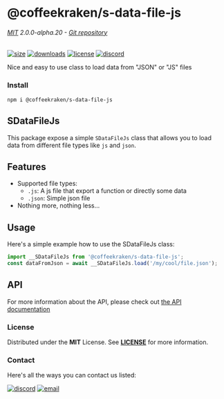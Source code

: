 <!-- This file has been generated using
     the "@coffeekraken/s-markdown-builder" package.
     !!! Do not edit it directly... -->


<!-- header -->
# @coffeekraken/s-data-file-js

###### [MIT](./license) 2.0.0-alpha.20 - [Git repository]()

<!-- shields -->
[![size](https://shields.io/bundlephobia/min/@coffeekraken/s-data-file-js?style=for-the-badge)](https://www.npmjs.com/package/@coffeekraken/s-data-file-js)
[![downloads](https://shields.io/npm/dm/@coffeekraken/s-data-file-js?style=for-the-badge)](https://www.npmjs.com/package/@coffeekraken/s-data-file-js)
[![license](https://shields.io/npm/l/@coffeekraken/s-data-file-js?style=for-the-badge)](./LICENSE)
[![discord](https://img.shields.io/discord/940362961682333767?color=5100FF&amp;label=Join%20us%20on%20Discord&amp;style=for-the-badge)](https://discord.gg/HzycksDJ)

<!-- description -->
Nice and easy to use class to load data from &quot;JSON&quot; or &quot;JS&quot; files

<!-- install -->
### Install

```shell
npm i @coffeekraken/s-data-file-js

```

<!-- body -->

<!--
/**
* @name            README
* @namespace       doc
* @type            Markdown
* @platform        md
* @status          wip
* @menu            Documentation           /doc/readme
*
* @since           2.0.0
* @author    Olivier Bossel <olivier.bossel@gmail.com> (https://coffeekraken.io)
*/
-->

## SDataFileJs

This package expose a simple `SDataFileJs` class that allows you to load data from different file types like `js` and `json`.

## Features

-   Supported file types:
    -   `.js`: A js file that export a function or directly some data
    -   `.json`: Simple json file
-   Nothing more, nothing less...

## Usage

Here's a simple example how to use the SDataFileJs class:

```js
import __SDataFileJs from '@coffeekraken/s-data-file-js';
const dataFromJson = await __SDataFileJs.load('/my/cool/file.json');

```

## API

For more information about the API, please check out [the API documentation](/api/@coffeekraken.s-data-file-js.node.SDataFileJs)


<!-- license -->
### License

Distributed under the **MIT** License. See **[LICENSE](./license)** for more information.

<!-- contact -->
### Contact

Here's all the ways you can contact us listed:

[![discord](https://img.shields.io/badge/Join%20us%20on%20discord-Join-blueviolet?style=[config.shieldsio.style]&amp;logo=discord)](https://discord.gg/HzycksDJ)
[![email](https://img.shields.io/badge/Email%20us-Go-green?style=[config.shieldsio.style]&amp;logo=Mail.Ru)](mailto:olivier.bossel@gmail.com)
